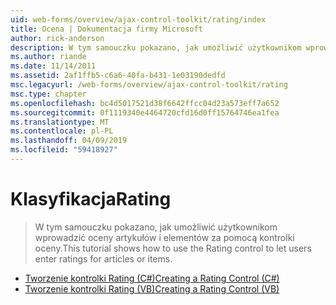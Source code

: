 ```yaml
---
uid: web-forms/overview/ajax-control-toolkit/rating/index
title: Ocena | Dokumentacja firmy Microsoft
author: rick-anderson
description: W tym samouczku pokazano, jak umożliwić użytkownikom wprowadzić oceny artykułów i elementów za pomocą kontrolki oceny.
ms.author: riande
ms.date: 11/14/2011
ms.assetid: 2af1ffb5-c6a6-40fa-b431-1e03190dedfd
msc.legacyurl: /web-forms/overview/ajax-control-toolkit/rating
msc.type: chapter
ms.openlocfilehash: bc4d5017521d38f6642ffcc04d23a573eff7a652
ms.sourcegitcommit: 0f1119340e4464720cfd16d0ff15764746ea1fea
ms.translationtype: MT
ms.contentlocale: pl-PL
ms.lasthandoff: 04/09/2019
ms.locfileid: "59418927"
---
```

# <a name="rating"></a><span data-ttu-id="56e83-103">Klasyfikacja</span><span class="sxs-lookup"><span data-stu-id="56e83-103">Rating</span></span>

> <span data-ttu-id="56e83-104">W tym samouczku pokazano, jak umożliwić użytkownikom wprowadzić oceny artykułów i elementów za pomocą kontrolki oceny.</span><span class="sxs-lookup"><span data-stu-id="56e83-104">This tutorial shows how to use the Rating control to let users enter ratings for articles or items.</span></span>


- [<span data-ttu-id="56e83-105">Tworzenie kontrolki Rating (C#)</span><span class="sxs-lookup"><span data-stu-id="56e83-105">Creating a Rating Control (C#)</span></span>](creating-a-rating-control-cs.md)
- [<span data-ttu-id="56e83-106">Tworzenie kontrolki Rating (VB)</span><span class="sxs-lookup"><span data-stu-id="56e83-106">Creating a Rating Control (VB)</span></span>](creating-a-rating-control-vb.md)
